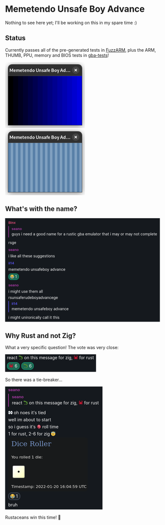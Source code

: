 # Memetendo Unsafe Boy Advance

Nothing to see here yet; I'll be working on this in my spare time :)

## Status

Currently passes all of the pre-generated tests in
[FuzzARM](https://github.com/DenSinH/FuzzARM), plus the ARM, THUMB, PPU,
memory and BIOS tests in [gba-tests](https://github.com/jsmolka/gba-tests)!

![gba-tests PPU shade test result](media/gba-tests-ppu-shade-result.png)
![gba-tests PPU stripes test result](media/gba-tests-ppu-stripes-result.png)

## What's with the name?

![Origin of the name](media/name-origin.png)

## Why Rust and not Zig?

What a very specific question! The vote was very close:

![Language poll result](media/lang-vote.png)

So there was a tie-breaker...

![Tie-breaker result](media/tiebreaker-result.png)

Rustaceans win this time! 🦀
